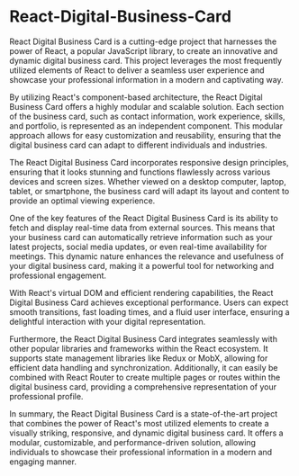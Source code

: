 # React-Digital-Business-Card

React Digital Business Card is a cutting-edge project that harnesses the power of React, a popular JavaScript library, to create an innovative and dynamic digital business card. This project leverages the most frequently utilized elements of React to deliver a seamless user experience and showcase your professional information in a modern and captivating way.

By utilizing React's component-based architecture, the React Digital Business Card offers a highly modular and scalable solution. Each section of the business card, such as contact information, work experience, skills, and portfolio, is represented as an independent component. This modular approach allows for easy customization and reusability, ensuring that the digital business card can adapt to different individuals and industries.

The React Digital Business Card incorporates responsive design principles, ensuring that it looks stunning and functions flawlessly across various devices and screen sizes. Whether viewed on a desktop computer, laptop, tablet, or smartphone, the business card will adapt its layout and content to provide an optimal viewing experience.

One of the key features of the React Digital Business Card is its ability to fetch and display real-time data from external sources. This means that your business card can automatically retrieve information such as your latest projects, social media updates, or even real-time availability for meetings. This dynamic nature enhances the relevance and usefulness of your digital business card, making it a powerful tool for networking and professional engagement.

With React's virtual DOM and efficient rendering capabilities, the React Digital Business Card achieves exceptional performance. Users can expect smooth transitions, fast loading times, and a fluid user interface, ensuring a delightful interaction with your digital representation.

Furthermore, the React Digital Business Card integrates seamlessly with other popular libraries and frameworks within the React ecosystem. It supports state management libraries like Redux or MobX, allowing for efficient data handling and synchronization. Additionally, it can easily be combined with React Router to create multiple pages or routes within the digital business card, providing a comprehensive representation of your professional profile.

In summary, the React Digital Business Card is a state-of-the-art project that combines the power of React's most utilized elements to create a visually striking, responsive, and dynamic digital business card. It offers a modular, customizable, and performance-driven solution, allowing individuals to showcase their professional information in a modern and engaging manner.
